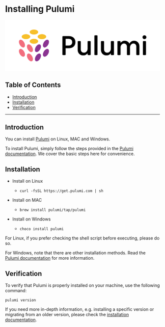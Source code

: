 <h1> Installing Pulumi </h1>

![](./img/pulumi_logo.svg)

<h2>Table of Contents</h2>

- [Introduction](#introduction)
- [Installation](#installation)
- [Verification](#verification)

***

## Introduction

You can install [Pulumi](https://www.pulumi.com/) on Linux, MAC and Windows.

To install Pulumi, simply follow the steps provided in the [Pulumi documentation](https://www.pulumi.com/docs/install/). We cover the basic steps here for convenience.

## Installation

* Install on Linux
    * ```
      curl -fsSL https://get.pulumi.com | sh
      ```
* Install on MAC
    * ```
      brew install pulumi/tap/pulumi
      ```
* Install on Windows
    * ```
      choco install pulumi
      ```

For Linux, if you prefer checking the shell script before executing, please do so.

For Windows, note that there are other installation methods. Read the [Pulumi documentation](https://www.pulumi.com/docs/install/) for more information.

## Verification

To verify that Pulumi is properly installed on your machine, use the following command:

```
pulumi version
```

If you need more in-depth information, e.g. installing a specific version or migrating from an older version, please check the [installation documentation](https://www.pulumi.com/docs/install/).